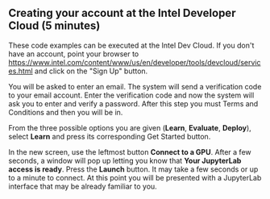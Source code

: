 
## Creating your account at the Intel Developer Cloud (5 minutes)

These code examples can be executed at the Intel Dev Cloud. If you don't have an account, point your browser to
https://www.intel.com/content/www/us/en/developer/tools/devcloud/services.html
and click on the "Sign Up" button.

You will be asked to enter an email. The system will send a verification code to your email account. Enter the verification code and now the system will ask you to enter and verify a password. After this step you must Terms and Conditions and then you will be in.

From the three possible options you are given (**Learn**, **Evaluate**, **Deploy**), select **Learn** and press its corresponding Get Started button.

In the new screen, use the leftmost button **Connect to a GPU**. After a few seconds, a window will pop up letting you know that **Your JupyterLab access is ready**. 
Press the **Launch** button. It may take a few seconds or up to a minute to connect. At this point you will be presented with a JupyterLab interface that may be already familiar to you.
